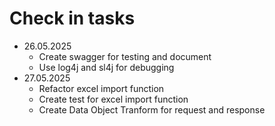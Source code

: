 # Check in tasks
- 26.05.2025
  - Create swagger for testing and document
  - Use log4j and sl4j for debugging
- 27.05.2025
  - Refactor excel import function
  - Create test for excel import function
  - Create Data Object Tranform for request and response
